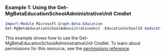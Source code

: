### Example 1: Using the Get-MgBetaEducationSchoolAdministrativeUnit Cmdlet
```powershell
Import-Module Microsoft.Graph.Beta.Education
Get-MgBetaEducationSchoolAdministrativeUnit -EducationSchoolId $educationSchoolId
```
This example shows how to use the Get-MgBetaEducationSchoolAdministrativeUnit Cmdlet.
To learn about permissions for this resource, see the [permissions reference](/graph/permissions-reference).
